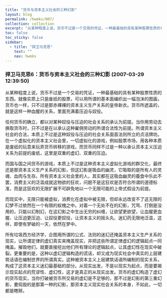 ```yaml
---
title: "货币与资本主义社会的三种幻影"
layout: blog
permalink: /hwmks/007/
collection: collection
excerpt: "从某种程度上说，货币不过是一个交易的凭证，一种最基础的具有某种股票性质的东西。就像实质上只是废纸的股票，可以用所谓的基本面编织出一幅泡沫的图画，货币也一样，只不过是那赤裸裸的资本主义生产关系的皇帝新衣。货币所遮盖的，就是这样一种血腥的关系，里面充满着压迫与奴役。"
toc: false
toc_sticky: false
sidebar:
  - title: "捍卫马克思"
    text: ""
    nav: hwmks
---
```


### 捍卫马克思6：货币与资本主义社会的三种幻影 (2007-03-29 12:39:50) 

从某种程度上说，货币不过是一个交易的凭证，一种最基础的具有某种股票性质的东西。就像实质上只是废纸的股票，可以用所谓的基本面编织出一幅泡沫的图画，货币也一样，只不过是那赤裸裸的资本主义生产关系的皇帝新衣。货币所遮盖的，就是这样一种血腥的关系，里面充满着压迫与奴役。

任何货币的确立，都以对某种奴役与压迫的社会关系的承认为前提。当你用劳动去换取货币时，只不过是在以承认这种雇佣劳动的所谓合法性为前提。所谓资本主义社会的合法，本质上不过是这种奴役与压迫的社会关系面首法则所立的贞洁牌坊。在一个虚拟化的资本主义社会里，一切虚拟化的游戏，例如股票市场，用各种本质是废纸的玩意来玩弄货币转移的游戏，而货币同样不过是一种以承认资本主义压迫关系为前提的废纸，这里是双重的虚幻、双重的压迫。

而国与国之间货币的游戏，本质上不过是这种资本主义虚拟化游戏的群交化，最终还是那资本主义生产关系的幻影，但这幻影是吸血的幽灵，它吸取的是所有人的灵魂、血肉与生存。所有资本主义社会里的人，其实都在这吸血幽灵的蚕食中乐此不罢，消费主义的泛滥成就这物欲的狂欢，问题不是这狂欢是否符合所谓的道德标准，而是这狂欢的无限扩展不可辟免地以一个无限可能的上帝式假设为前提。

而现实中，无限只能被虚拟，消费化在虚拟中被无限，但却永远改变不了这无限的幻梦不过依然在一个有限的蚁槐之中。对着一个无处不在的幻影，咒骂、打倒是没用的，只能以幻制幻，在这幻影之中生出无穷的纠缠，让欲望更欲望，让血腥更血腥、让压迫更压迫、让奴役更奴役，让资本主义的摇头丸、迷幻药无限地泛滥，这样，即使有梦破的一天，依然在梦中。

所有垃圾西方经济学，企图用所谓的公式、法则的迷幻还掩盖资本主义生产关系的现实，让所谓定律的虚幻真实来掩盖现实，并把这些所谓定律虚幻的逻辑起点一同掩盖。摧毁他们，就要直接挖出他们所有理论的逻辑起点，让其虚幻性在现实中破裂。更重要的是，这种以虚幻逻辑构造的谎话，却又成为现实社会中真实的上层建筑话语在编制世界的所谓真实。这种被资本主义上层建筑话语所编制的现实关系，构成了这资本主义迷幻最基础的部分。从现实出发，不是以现实为起点，而是要揭示现实起点的荒谬性、虚幻性，这才是真正的从现实出发。货币的虚幻构造了虚幻的货币现实，当你打破被货币所交易的虚幻是不足够的，那不过是幻影的第三重幻影，要捣毁的是那第一种的幻影，那资本主义现实社会关系的本身，不如此，一切都是瞎掰。


